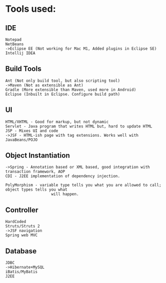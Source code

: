 # Tools used:

## IDE
    Notepad
    NetBeans
    ->Eclipse EE (Not working for Mac M1, Added plugins in Eclipse SE)
    Intellij IDEA

## Build Tools
    Ant (Not only build tool, but also scripting tool)
    ->Maven (Not as extensible as Ant)
    Gradle (More extensible than Maven, used more in Android)
    Eclipse (Inbuilt in Eclipse. Configure build path)

## UI
    HTML/XHTML - Good for markup, but not dynamic
    Servlet - Java program that writes HTML but, hard to update HTML
    JSP - Mixes UI and code
    ->JSF - HTML-ish page with tag extensions. Works well with JavaBeans/POJO

## Object Instantiation
    ->Spring - Annotation based or XML based, good integration with transaction framework, AOP
    CDI - J2EE implementation of dependency injection.

    PolyMorphism - variable type tells you what you are allowed to call; object types tells you what
                        will happen.
    
## Controller
    HardCoded
    Struts/Struts 2
    ->JSF navigation
    Spring web MVC

## Database
    JDBC
    ->Hibernate+MySQL
    iBatis/MyBatis
    J2EE
